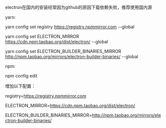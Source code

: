 electron在国内的安装经常因为github的原因下载依赖失败，推荐使用国内源

yarn:

yarn config set registry https://registry.npmmirror.com --global

yarn config set ELECTRON_MIRROR https://cdn.npm.taobao.org/dist/electron/ --global

yarn config set ELECTRON_BUILDER_BINARIES_MIRROR http://npm.taobao.org/mirrors/electron-builder-binaries/ --global

npm:

npm config edit

增加以下配置：

registry=https://registry.npmmirror.com

ELECTRON_MIRROR=https://cdn.npm.taobao.org/dist/electron/

ELECTRON_BUILDER_BINARIES_MIRROR=http://npm.taobao.org/mirrors/electron-builder-binaries/